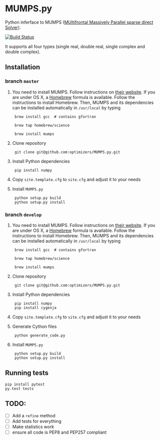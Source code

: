 # MUMPS.py
Python inferface to MUMPS ([MUltifrontal Massively Parallel sparse direct Solver](http://mumps.enseeiht.fr/)).

[![Build Status](https://travis-ci.com/PythonOptimizers/MUMPS.py.svg?token=33z5zptBt5SzXC4ZvLpF&branch=without-cython)](https://travis-ci.com/PythonOptimizers/MUMPS.py)

It supports all four types (single real, double real, single complex and double complex).


## Installation

### branch `master`

1. You need to install MUMPS. Follow instructions on [their website](http://mumps.enseeiht.fr/).
       If you are under OS X, a [Homebrew](http://brew.sh) formula is available. Follow the instructions to install Homebrew.
       Then, MUMPS and its dependencies can be installed automatically in `/usr/local` by typing

    	brew install gcc  # contains gfortran

    	brew tap homebrew/science

    	brew install mumps

2. Clone repository

        git clone git@github.com:optimizers/MUMPS.py.git

3. Install Python dependencies

        pip install numpy

4. Copy `site.template.cfg` to `site.cfg` and adjust it to your needs
    
5. Install `MUMPS.py`

    	python setup.py build
    	python setup.py install


### branch `develop`

1. You need to install MUMPS. Follow instructions on [their website](http://mumps.enseeiht.fr/).
       If you are under OS X, a [Homebrew](http://brew.sh) formula is available. Follow the instructions to install Homebrew.
       Then, MUMPS and its dependencies can be installed automatically in `/usr/local` by typing

    	brew install gcc  # contains gfortran

    	brew tap homebrew/science

    	brew install mumps

2. Clone repository

        git clone git@github.com:optimizers/MUMPS.py.git

3. Install Python dependencies

        pip install numpy
        pip install cygenja

4. Copy `site.template.cfg` to `site.cfg` and adjust it to your needs

5. Generate Cython files

        python generate_code.py

6. Install `MUMPS.py`

    	python setup.py build
    	python setup.py install



## Running tests

    pip install pytest
    py.test tests

## TODO:

  - [ ] Add a `refine` method 
  - [ ] Add tests for everything
  - [ ] Make statistics work
  - [ ] ensure all code is PEP8 and PEP257 compliant
